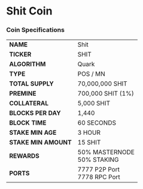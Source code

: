 # Shit Coin

<h3>Coin Specifications</h3>
<table>
<tbody>
<tr><td><strong>NAME</strong></td><td>Shit</td></tr>
<tr><td><strong>TICKER</strong></td><td>SHIT</td></tr>
<tr><td><strong>ALGORITHM</strong></td><td>Quark</td></tr>
<tr><td><strong>TYPE</strong></td><td>POS / MN</td></tr>
<tr><td><strong>TOTAL SUPPLY</strong></td><td>70,000,000 SHIT</td></tr>
<tr><td><strong>PREMINE</strong></td><td>700,000 SHIT (1%)</td></tr>
<tr><td><strong>COLLATERAL</strong></td><td>5,000 SHIT</td></tr>
<tr><td><strong>BLOCKS PER DAY</strong></td><td>1,440</td></tr>
<tr><td><strong>BLOCK TIME</strong></td><td>60 SECONDS</td></tr>
<tr><td><strong>STAKE MIN AGE</strong></td><td>3 HOUR</td></tr>
<tr><td><strong>STAKE MIN AMOUNT</strong></td><td>15 SHIT</td></tr>
<tr><td><strong>REWARDS</strong></td><td>50% MASTERNODE<br>50% STAKING</td></tr>
<tr><td><strong>PORTS</strong></td><td>7777 P2P Port<br>7778 RPC Port</td></tr>
</tbody>
</table>
